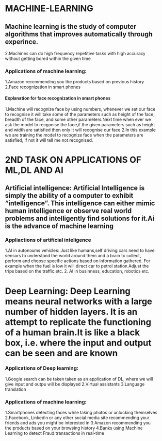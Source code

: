 # MACHINE-LEARNING
## Machine learning is the study of computer algorithms that improves automatically through experince.
 2.Machines can do high frequency repetitive tasks with high accuracy without getting bored within the given time
### Applications of machine learning:
1.Amazon recommending you the products based on previous history
2.Face recognization in smart phones
#### Explanation for face recognization in smart phones
 1.Machine will recognize face by using numbers, whenever we set our face to recognise it will take some of the parameters such as height of the face, breadth of the face, and some other parameters.Next time when ever we ask the model to recgonise the face,if the given parameters such as height and width are satisfied then only it will recognise our face
 2.In this example we are training the model to recognize face when the parameters are satisfied, if not it will tell me not recognised.

# 2ND TASK ON APPLICATIONS OF ML,DL AND AI
##  Artificial intelligence: Artificial Intelligence is simply the ability of a computer to exhibit “intelligence”. This intelligence can either mimic human intelligence or observe real world problems and intelligently find solutions for it.Ai is the advance of machine learning
### Appliactions of artificial inteligence
  1.AI in autonoums vehicles: Just like humans,self driving cars need to have sensors to understand the world around them and a brain to collect, perform and choose specific actions based on information gathered. For example when the fuel is low it will direct car to petrol station.Adjust the trips based on the traffic.etc.
   2. AI in businness, education, robotics etc.

# Deep Learning: Deep Learning means neural networks with a large number of hidden layers. It is an attempt to replicate the functioning of a human brain.It is like a black box, i.e. where the input and output can be seen and are known
### Applications of Deep learning: 
1.Google search can be taken taken as an application of DL, where we will give input and outpu will be displayed
2.Virtual assistants
3.Language translation 

### Applications of machine learning:
1.Smartphones detecting faces while taking photos or unlocking themselves
2.Facebook, LinkedIn or any other social media site recommending your friends and ads you might be interested in
3.Amazon recommending you the products based on your browsing history
4.Banks using Machine Learning to detect Fraud transactions in real-time
